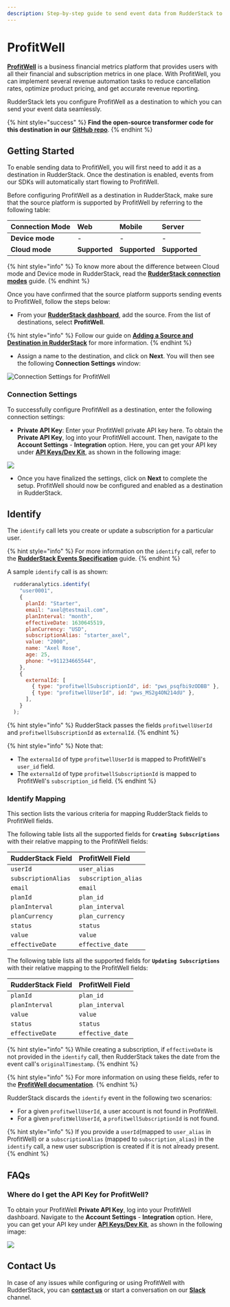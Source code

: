 ```yaml
---
description: Step-by-step guide to send event data from RudderStack to ProfitWell.
---
```


# ProfitWell

[**ProfitWell**](https://www.profitwell.com/) is a business financial metrics platform that provides users with all their financial and subscription metrics in one place. With ProfitWell, you can implement several revenue automation tasks to reduce cancellation rates, optimize product pricing, and get accurate revenue reporting.

RudderStack lets you configure ProfitWell as a destination to which you can send your event data seamlessly.

{% hint style="success" %}
**Find the open-source transformer code for this destination in our** [**GitHub repo**](https://github.com/rudderlabs/rudder-transformer/tree/master/v0/destinations/profitwell).
{% endhint %}

## Getting Started

To enable sending data to ProfitWell, you will first need to add it as a destination in RudderStack. Once the destination is enabled, events from our SDKs will automatically start flowing to ProfitWell.

Before configuring ProfitWell as a destination in RudderStack, make sure that the source platform is supported by ProfitWell by referring to the following table:

| **Connection Mode** | **Web** | **Mobile** | **Server** |
| :--- | :--- | :--- | :--- |
| **Device mode** | - | - | - |
| **Cloud mode** | **Supported** | **Supported** | **Supported** |

{% hint style="info" %}
To know more about the difference between Cloud mode and Device mode in RudderStack, read the [**RudderStack connection modes**](https://docs.rudderstack.com/get-started/rudderstack-connection-modes) guide.
{% endhint %}

Once you have confirmed that the source platform supports sending events to ProfitWell, follow the steps below:

* From your [**RudderStack dashboard**](https://app.rudderstack.com/), add the source. From the list of destinations, select **ProfitWell**.

{% hint style="info" %}
Follow our guide on [**Adding a Source and Destination in RudderStack**](https://docs.rudderstack.com/how-to-guides/adding-source-and-destination-rudderstack) for more information.
{% endhint %}

* Assign a name to the destination, and click on **Next**. You will then see the following **Connection Settings** window:

![Connection Settings for ProfitWell](https://user-images.githubusercontent.com/59817155/132686748-198597d1-4e2e-46ba-9314-a70c3ff35f69.png)

### Connection Settings

To successfully configure ProfitWell as a destination, enter the following connection settings:

* **Private API Key**: Enter your ProfitWell private API key here. To obtain the **Private API Key**, log into your ProfitWell account. Then, navigate to the **Account Settings** - **Integration** option. Here, you can get your API key under [**API Keys/Dev Kit**](https://www2.profitwell.com/app/account/integrations), as shown in the following image:

![](https://user-images.githubusercontent.com/59817155/132687515-dd2246e4-2239-4971-994d-167513fa3c96.png)

* Once you have finalized the settings, click on **Next** to complete the setup. ProfitWell should now be configured and enabled as a destination in RudderStack.

## Identify

The `identify` call lets you create or update a subscription for a particular user.

{% hint style="info" %}
For more information on the `identify` call, refer to the [**RudderStack Events Specification**](https://docs.rudderstack.com/rudderstack-api/api-specification/rudderstack-spec/identify) guide.
{% endhint %}

A sample `identify` call is as shown:

```javascript
  rudderanalytics.identify(
    "user0001",
    {
      planId: "Starter",
      email: "axel@testmail.com",
      planInterval: "month",
      effectiveDate: 1630645519,
      planCurrency: "USD",
      subscriptionAlias: "starter_axel",
      value: "2000",
      name: "Axel Rose",
      age: 25,
      phone: "+911234665544",
    },
    {
      externalId: [
        { type: "profitwellSubscriptionId", id: "pws_psqfbi9zODBB" },
        { type: "profitwellUserId", id: "pws_MS2g4ON214dU" },
      ],
    }
  );
```

{% hint style="info" %}
RudderStack passes the fields `profitwellUserId` and `profitwellSubscriptionId` as `externalId`.
{% endhint %}

{% hint style="info" %}
Note that:

* The `externalId` of type `profitwellUserId` is mapped to ProfitWell's `user_id` field. 
* The `externalId` of type `profitwellSubscriptionId` is mapped to ProfitWell's `subscription_id` field. 
{% endhint %}

### Identify Mapping

This section lists the various criteria for mapping RudderStack fields to ProfitWell fields.

The following table lists all the supported fields for **`Creating Subscriptions`** with their relative mapping to the ProfitWell fields:

| **RudderStack Field** | **ProfitWell Field** |
| :--- | :--- |
| `userId` | `user_alias` |
| `subscriptionAlias` | `subscription_alias` |
| `email` | `email` |
| `planId` | `plan_id` |
| `planInterval` | `plan_interval` |
| `planCurrency` | `plan_currency` |
| `status` | `status` |
| `value` | `value` |
| `effectiveDate` | `effective_date` |

The following table lists all the supported fields for **`Updating Subscriptions`** with their relative mapping to the ProfitWell fields:

| **RudderStack Field** | **ProfitWell Field** |
| :--- | :--- |
| `planId` | `plan_id` |
| `planInterval` | `plan_interval` |
| `value` | `value` |
| `status` | `status` |
| `effectiveDate` | `effective_date` |

{% hint style="info" %}
While creating a subscription, if `effectiveDate` is not provided in the `identify` call, then RudderStack takes the date from the event call's `originalTimestamp`.
{% endhint %}

{% hint style="info" %}
For more information on using these fields, refer to the [**ProfitWell documentation**](https://profitwellapiv2.docs.apiary.io/#).
{% endhint %}

RudderStack discards the `identify` event in the following two scenarios:

* For a given `profitwellUserId`, a user account is not found in ProfitWell.
* For a given `profitWellUserId`, a `profitwellSubscriptionId` is not found.

{% hint style="info" %}
If you provide a `userId`\(mapped to `user_alias` in ProfitWell\) or a `subscriptionAlias` \(mapped to `subscription_alias`\) in the `identify` call, a new user subscription is created if it is not already present.
{% endhint %}

## FAQs

### Where do I get the API Key for ProfitWell?

To obtain your ProfitWell **Private API Key**, log into your ProfitWell dashboard. Navigate to the **Account Settings** - **Integration** option. Here, you can get your API key under [**API Keys/Dev Kit**](https://www2.profitwell.com/app/account/integrations), as shown in the following image:

![](https://user-images.githubusercontent.com/59817155/132687515-dd2246e4-2239-4971-994d-167513fa3c96.png)

## Contact Us

In case of any issues while configuring or using ProfitWell with RudderStack, you can [**contact us**](mailto:%20docs@rudderstack.com) or start a conversation on our [**Slack**](https://resources.rudderstack.com/join-rudderstack-slack) channel.

